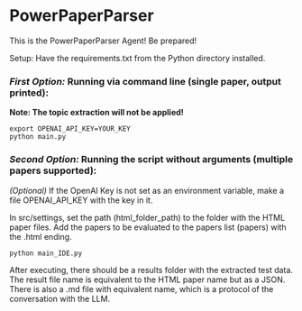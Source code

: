 # PowerPaperParser

This is the PowerPaperParser Agent!
Be prepared!

Setup: Have the requirements.txt from the Python directory installed.

### *First Option:* Running via command line (single paper, output printed):

**Note: The topic extraction will not be applied!**

```
export OPENAI_API_KEY=YOUR_KEY
python main.py
```

### *Second Option:* Running the script without arguments (multiple papers supported):

*(Optional)* If the OpenAI Key is not set as an environment variable, make a file OPENAI_API_KEY with the key in it.

In src/settings, set the path (html_folder_path) to the folder with the HTML paper files.
Add the papers to be evaluated to the papers list (papers) with the .html ending.

```
python main_IDE.py
```

After executing, there should be a results folder with the extracted test data.
The result file name is equivalent to the HTML paper name but as a JSON.
There is also a .md file with equivalent name, which is a protocol of the conversation with the LLM.


